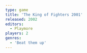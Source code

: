 ```yaml
---
type: game
title: 'The King of Fighters 2001'
released: 2002
editors: 
  - Playmore
players: 2
genres:
  - 'Beat them up'
---
```

